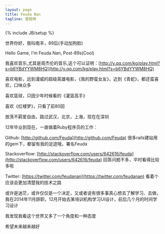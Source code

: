 ```yaml
---
layout: page
title: Feuda Nan 
tagline: 里程碑 
---
```

{% include JB/setup %}

世界你好，我叫南丰，89后(手动加狗脸)

Hello Game, I'm Feuda Nan, Post-89s(Cool)

我喜欢音乐,尤其是周杰伦的音乐,这个可以证明：[http://y.qq.com/kg/play.html?s=b6YBdYYWM8HQ](http://y.qq.com/kg/play.html?s=b6YBdYYWM8HQ)

喜欢电影，远到漫威的超级英雄电影，《我的野蛮女友》，近到《青蛇》，都还蛮喜欢，口味众多

喜欢篮球，只因少年时候看的《灌篮高手》

喜欢《红楼梦》，只看了前80回

放荡不羁爱自由，路过武汉，北京，上海，现在在深圳

12年毕业到现在，一直做着Ruby程序员的工作：

Github: [http://github.com/Feuda](http://github.com/Feuda)
很多rails建站用的gem下，都留有我的足迹哦，署名Feuda

Stackoverflow: [http://stackoverflow.com/users/642616/feuda](http://stackoverflow.com/users/642616/feuda)
回答问题不多，平时看得比较多啦

Twitter: [https://twitter.com/feudanan](https://twitter.com/feudanan)
看着个应该会更加清楚我的技术之路

或许是迷茫，或许仅仅是一个决定，又或者说有很多事真心想去了解学习、去做，我在2014年11月辞职，12月开始去某培训机构学习UI设计，前后几个月的时间学习设计

我发现我看这个世界又多了一个角度和一种态度

希望未来越来越好
